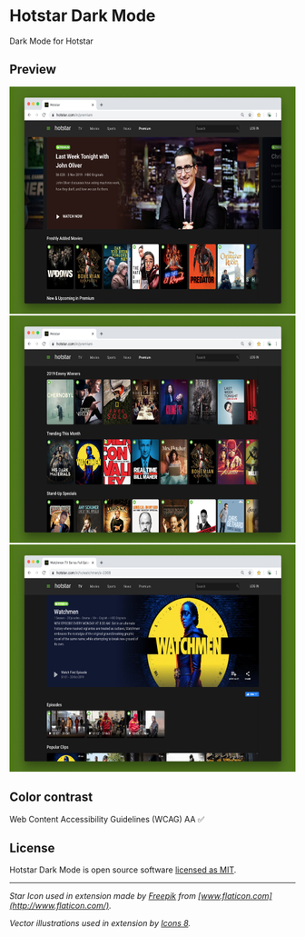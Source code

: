 # Hotstar Dark Mode

Dark Mode for Hotstar

## Preview

<div align="center">
  <img width="640" height="400" src="assets/image-1.jpg" alt="Hotstar Showcase Banner Dark Mode">
  <img width="640" height="400" src="assets/image-2.jpg" alt="Hotstar Show Cards Dark Mode">
  <img width="640" height="400" src="assets/image-3.jpg" alt="Hotstar Show Details Dark Mode">
</div>

## Color contrast

Web Content Accessibility Guidelines (WCAG) AA ✅

## License

Hotstar Dark Mode is open source software [licensed as MIT](LICENSE).

---

_Star Icon used in extension made by [Freepik](https://www.freepik.com/home) from [www.flaticon.com](http://www.flaticon.com/)._

_Vector illustrations used in extension by [Icons 8](https://icons8.com/)._
